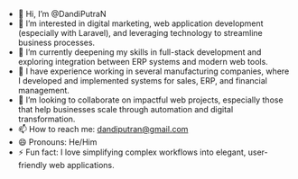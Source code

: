 - 👋 Hi, I’m @DandiPutraN  
- 👀 I’m interested in digital marketing, web application development (especially with Laravel), and leveraging technology to streamline business processes.  
- 🌱 I’m currently deepening my skills in full-stack development and exploring integration between ERP systems and modern web tools.  
- 💼 I have experience working in several manufacturing companies, where I developed and implemented systems for sales, ERP, and financial management.  
- 💞️ I’m looking to collaborate on impactful web projects, especially those that help businesses scale through automation and digital transformation.  
- 📫 How to reach me: dandiputran@gmail.com  
- 😄 Pronouns: He/Him  
- ⚡ Fun fact: I love simplifying complex workflows into elegant, user-friendly web applications.

